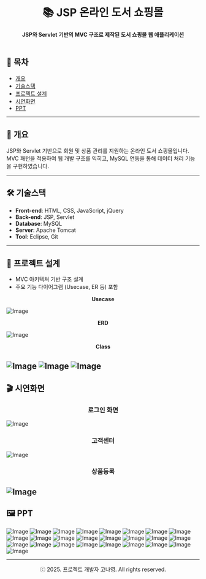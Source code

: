 <div align="center">
  <h1>📚 JSP 온라인 도서 쇼핑몰</h1>
  <strong>JSP와 Servlet 기반의 MVC 구조로 제작된 도서 쇼핑몰 웹 애플리케이션</strong>
</div>

<br>

<h2>📑 목차</h2>

- [개요](#개요)
- [기술스택](#기술스택)
- [프로젝트 설계](#프로젝트-설계)
- [시연화면](#시연화면)
- [PPT](#ppt)

---

<h2 id="개요">📌 개요</h2>

JSP와 Servlet 기반으로 회원 및 상품 관리를 지원하는 온라인 도서 쇼핑몰입니다.  
MVC 패턴을 적용하여 웹 개발 구조를 익히고, MySQL 연동을 통해 데이터 처리 기능을 구현하였습니다.

---

<h2 id="기술스택">🛠 기술스택</h2>

- **Front-end**: HTML, CSS, JavaScript, jQuery  
- **Back-end**: JSP, Servlet  
- **Database**: MySQL  
- **Server**: Apache Tomcat  
- **Tool**: Eclipse, Git

---

<h2 id="프로젝트-설계">📐 프로젝트 설계</h2>

- MVC 아키텍처 기반 구조 설계
- 주요 기능 다이어그램 (Usecase, ER 등) 포함

<div align="center">
  <strong>Usecase</strong>
</div>

![Image](https://github.com/user-attachments/assets/a859c6a8-c4a2-41b5-839a-149472be3098)

<div align="center">
  <strong>ERD</strong>
</div>

![Image](https://github.com/user-attachments/assets/c32005e7-d001-4960-8944-981d7bc8ac01)

<div align="center">
  <strong>Class</strong>
</div>

![Image](https://github.com/user-attachments/assets/11a1a74a-b1c1-4348-87fd-f766650c7c30)
![Image](https://github.com/user-attachments/assets/adf94ff1-5356-4184-a184-248e4f627082)
![Image](https://github.com/user-attachments/assets/e227adb3-7f6c-4a70-aa5e-0070ff01be2c)
---

<h2 id="시연화면">🎬 시연화면</h2>

<div align="center">
  <strong><h3>로그인 화면</h3></strong>
</div>

![Image](https://github.com/user-attachments/assets/d1f04704-6f6e-4f48-afb1-73cb119aa091)


<div align="center">
  <strong><h3>고객센터</h3></strong>
</div>

![Image](https://github.com/user-attachments/assets/6a7d9a33-f75c-4b22-94b7-cf81eeaafca4)


<div align="center">
  <strong><h3>상품등록</h3></strong>
</div>

![Image](https://github.com/user-attachments/assets/19a31242-5e13-48fa-bbe8-23f80f5ccca4)
---

<h2 id="ppt">🖼 PPT</h2>

![Image](https://github.com/user-attachments/assets/81c154c7-eb5d-491f-b82c-bdf7d8393d39)
![Image](https://github.com/user-attachments/assets/d2081118-37e7-497c-b420-7b230667b80e)
![Image](https://github.com/user-attachments/assets/f549f419-ac30-4be6-b193-a8da511e72c0)
![Image](https://github.com/user-attachments/assets/684e6f28-f9ff-4a71-9cad-c762d481b01c)
![Image](https://github.com/user-attachments/assets/d7410513-6831-4fb2-bbc3-b637b45e81b4)
![Image](https://github.com/user-attachments/assets/960ca084-8ab7-4fbf-bc37-d95fb30e4009)
![Image](https://github.com/user-attachments/assets/fd8bf50a-d0c4-4aec-9b49-fa10fee5b853)
![Image](https://github.com/user-attachments/assets/99a99c93-d985-4060-adec-b83a57b00a7d)
![Image](https://github.com/user-attachments/assets/2fbb7f82-86c3-418c-81dc-9252311b1738)
![Image](https://github.com/user-attachments/assets/e440b67c-9021-4ba3-85a7-9065b329e875)
![Image](https://github.com/user-attachments/assets/cac90be2-7c4c-4664-9e51-2568f58ae2bc)
![Image](https://github.com/user-attachments/assets/d634c55f-4851-4e00-a694-7fd5fcc866b0)
![Image](https://github.com/user-attachments/assets/ba62f310-967a-493b-8ba5-221fa9cbf05c)
![Image](https://github.com/user-attachments/assets/cbbef33a-3708-4e35-9a09-a6ca18107cdd)
![Image](https://github.com/user-attachments/assets/aabc6a38-614f-4f98-84ea-5ce163c8bd34)
![Image](https://github.com/user-attachments/assets/ac889a3c-65e9-4bad-9727-6b292c8f4cb5)
![Image](https://github.com/user-attachments/assets/f1173d30-0d02-4b55-8a8b-b4f861660dfc)
![Image](https://github.com/user-attachments/assets/9f258552-9f12-43b3-a5e2-3a7c824778d1)
![Image](https://github.com/user-attachments/assets/cb18a5d0-0c5e-47a3-8885-afd16e3796fb)
![Image](https://github.com/user-attachments/assets/8da53316-b623-4ec8-ab15-a321e6e65d99)
![Image](https://github.com/user-attachments/assets/5ed51c1f-4702-49f1-9457-7bbfd88ca8a1)
![Image](https://github.com/user-attachments/assets/ffd0db2c-0598-4ba0-bb0f-8ff4b85b15e4)
![Image](https://github.com/user-attachments/assets/76e0db46-3725-4a27-a942-e216bce27f9c)
![Image](https://github.com/user-attachments/assets/afb96735-ca6b-424a-bf39-fac2f62cb6c3)
![Image](https://github.com/user-attachments/assets/21b5a104-915d-44de-8e8c-1e5037f4bf4e)

---

<div align="center">
  ⓒ 2025. 프로젝트 개발자 고나영. All rights reserved.
</div>
